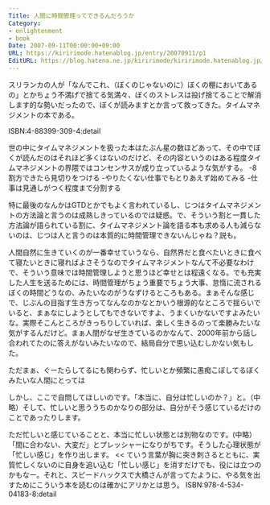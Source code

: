 ```yaml
---
Title: 人間に時間管理ってできるんだろうか
Category:
- enlightenment
- book
Date: 2007-09-11T00:00:00+09:00
URL: https://kiririmode.hatenablog.jp/entry/20070911/p1
EditURL: https://blog.hatena.ne.jp/kiririmode/kiririmode.hatenablog.jp/atom/entry/8454420450078216812
---
```


スリランカの人が「なんでこれ、（ぼくのじゃないのに）ぼくの棚においてあるの」とかちょう不満げで捨てる気満々、ぼくのストレスは投げ捨てることで解消します的な勢いだったので、ぼくが読みますとか言って救ってきた。タイムマネジメントの本である。

ISBN:4-88399-309-4:detail

世の中にタイムマネジメントを扱った本はたぶん星の数ほどあって、その中でぼくが読んだのはそれほど多くはないのだけど、その内容というのはある程度タイムマネジメントの界隈ではコンセンサスが成り立っているような気がする。
-8割方できたら見切りをつける
-やりたくない仕事でもとりあえず始めてみる
-仕事は見通しがつく程度まで分割する

特に最後のなんかはGTDとかでもよく言われているし、じつはタイムマネジメントの方法論と言うのは成熟しきっているのでは疑惑。で、そういう割と一貫した方法論が語られている割に、タイムマネジメント論を語る本も求める人も減らないのは、じつは人と言うのは本質的に時間管理できないんじゃね？説も。


人間自然に生きていくのが一番幸せていうなら、自然界だと食べたいときに食べて寝たいときに寝ればよさそうなのでタイムマネジメントなんて不必要なわけで、そういう意味では時間管理しようと思うほど幸せとは程遠くなる。でも充実した人生を送るためには、時間管理がちょう重要でちょう大事、怠惰に流されるぼくの時間どうなの、みたいなのがうなずけるところもある。まぁそんな感じで、じぶんの目指す生き方ってなんなのかなとかいう根源的なところで揺らいでいると、まぁなにしようとしてもできないですよ、うまくいかないですよみたいな。実際そこんところがきっちりしていれば、楽しく生きるのって楽勝みたいな気がするんだけど。まぁ人間がなぜ生きているのかなんて、2000年前から話し合われてたのに答えがないみたいなので、結局自分で思い込むしかない気もした。


ただまぁ、ぐーたらしてるにも関わらず、忙しいとか頻繁に愚痴こぼしてるぼくみたいな人間にとっては
>>
しかし、ここで自問してほしいのです。「本当に、自分は忙しいのか？」と。（中略）そして、忙しいと思ううちのかなりの部分は、自分がそう感じているだけのことであったりします。

ただ忙しいと感じていることと、本当に忙しい状態とは別物なのです。(中略）
「間に合わない、大変だ」とプレッシャーになりがちです。そうした心理状態が「忙しい感じ」を作り出します。
<<
ていう言葉が胸に突き刺さるとともに、実質忙しくないのに自身を追い込む「忙しい感じ」を消すだけでも、役には立つのかもなー。それと、スピードハックスで大橋さんが言ってたように、やる気を出すためにこういう本を読むのは確かにアリかとは思う。
ISBN:978-4-534-04183-8:detail
